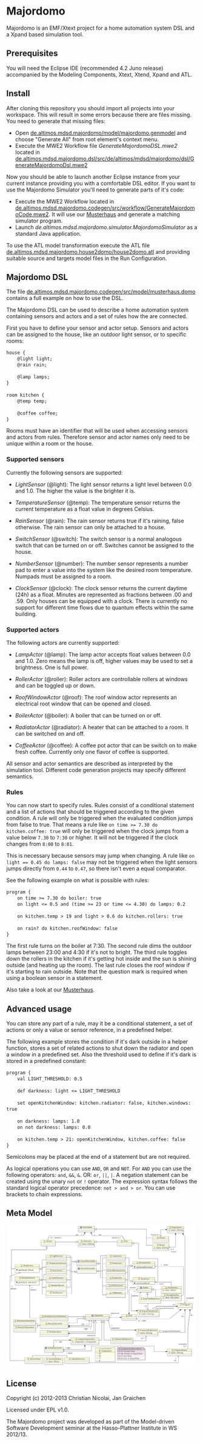 # Majordomo

Majordomo is an EMF/Xtext project for a home automation system DSL and a Xpand based simulation tool.

## Prerequisites

You will need the Eclipse IDE (recommended 4.2 Juno release) accompanied by the Modeling Components, Xtext, Xtend, Xpand and ATL.

## Install

After cloning this repository you should import all projects into your workspace. This will result in some errors because there are files missing. You need to generate that missing files:

- Open [de.altimos.mdsd.majordomo/model/majordomo.genmodel](de.altimos.mdsd.majordomo/model/majordomo.genmodel) and choose "Generate All" from root element's context menu.
- Execute the MWE2 Workflow file *GenerateMajordomoDSL.mwe2* located in [de.altimos.mdsd.majordomo.dsl/src/de/altimos/mdsd/majordomo/dsl/GenerateMajordomoDsl.mwe2](de.altimos.mdsd.majordomo.dsl/src/de/altimos/mdsd/majordomo/dsl/GenerateMajordomoDsl.mwe2)

Now you should be able to launch another Eclipse instance from your current instance providing you with a comfortable DSL editor. If you want to use the Majordomo Simulator you'll need to generate parts of it's code:

- Execute the MWE2 Workflow located in [de.altimos.mdsd.majordomo.codegen/src/workflow/GenerateMajordomoCode.mwe2](de.altimos.mdsd.majordomo.codegen/src/workflow/GenerateMajordomoCode.mwe2). It will use our [Musterhaus](de.altimos.mdsd.majordomo.codegen/src/model/musterhaus.domo) and generate a matching simulator program.
- Launch *de.altimos.mdsd.majordomo.simulator.MajordomoSimulator* as a standard Java application.

To use the ATL model transformation execute the ATL file [de.altimos.mdsd.majordomo.house2domo/house2domo.atl](de.altimos.mdsd.majordomo.house2domo/house2domo.atl) and providing suitable source and targets
model files in the Run Configuration.

## Majordomo DSL

The file [de.altimos.mdsd.majordomo.codegen/src/model/musterhaus.domo](de.altimos.mdsd.majordomo.codegen/src/model/musterhaus.domo) contains a full example on how to use the DSL.

The Majordomo DSL can be used to describe a home automation system containing sensors and actors and a set of rules how the are connected.

First you have to define your sensor and actor setup. Sensors and actors can be assigned to the house, like an outdoor light sensor, or to specific rooms:

```
house {
	@light light;
	@rain rain;

	@lamp lamps;
}

room kitchen {
	@temp temp;

	@coffee coffee;
}
```

Rooms must have an identifier that will be used when accessing sensors and actors from rules. Therefore sensor and actor names only need to be unique within a room or the house.

### Supported sensors

Currently the following sensors are supported:

* *LightSensor* (@light): The light sensor returns a light level between 0.0 and 1.0. The higher the value is the brighter it is.

* *TemperatureSensor* (@temp): The temperature sensor returns the current temperature as a float value in degrees Celsius.

* *RainSensor* (@rain): The rain sensor returns true if it's raining, false otherwise. The rain sensor can only be attached to a house.

* *SwitchSensor* (@switch): The switch sensor is a normal analogous switch that can be turned on or off. Switches cannot be assigned to the house.

* *NumberSensor* (@number): The number sensor represents a number pad to enter a value into the system like the desired room temperature. Numpads must be assigned to a room.

* *ClockSensor* (@clock): The clock sensor returns the current daytime (24h) as a float. Minutes are represented as fractions between .00 and .59. Only houses can be equipped with a clock. There is currently no support for different time flows due to quantum effects within the same building.

### Supported actors

The following actors are currently supported:

* *LampActor* (@lamp): The lamp actor accepts float values between 0.0 and 1.0. Zero means the lamp is off, higher values may be used to set a brightness. One is full power.

* *RollerActor* (@roller): Roller actors are controllable rollers at windows and can be toggled up or down.

* *RoofWindowActor* (@roof): The roof window actor represents an electrical root window that can be opened and closed.

* *BoilerActor* (@boiler): A boiler that can be turned on or off.

* *RadiatorActor* (@radiator): A heater that can be attached to a room. It can be switched on and off.

* *CoffeeActor* (@coffee): A coffee pot actor that can be switch on to make fresh coffee. Currently only one flavor of coffee is supported.

All sensor and actor semantics are described as interpreted by the simulation tool. Different code generation projects may specify different semantics.

### Rules

You can now start to specify rules. Rules consist of a conditional statement and a list of actions that should be triggered according to the given condition. A rule will only be triggered when the evaluated condition jumps from false to true. That means a rule like `on time >= 7.30 do kitchen.coffee: true` will only be triggered when the clock jumps from a value below `7.30` to `7:30` or higher. It will not be triggered if the clock changes from `8:00` to `8:01`.

This is necessary because sensors may jump when changing. A rule like `on light == 0.45 do lamps: false` may not be triggered when the light sensors jumps directly from `0.44` to `0.47`, so there isn't even a equal comparator.

See the following example on what is possible with rules:

```
program {
	on time >= 7.30 do boiler: true
	on light <= 0.5 and (time >= 23 or time <= 4.30) do lamps: 0.2

	on kitchen.temp > 19 and light > 0.6 do kitchen.rollers: true

	on rain? do kitchen.roofWindow: false
}
```

The first rule turns on the boiler at 7:30. The second rule dims the outdoor lamps between 23:00 and 4:30 if it's not to bright. The third rule toggles down the rollers in the kitchen if it's getting hot inside and the sun is shining outside (and heating up the room). The last rule closes the roof window if it's starting to rain outside. Note that the question mark is required when using a boolean sensor in a statement.

Also take a look at our [Musterhaus](de.altimos.mdsd.majordomo.codegen/src/model/musterhaus.domo).

## Advanced usage

You can store any part of a rule, may it be a conditional statement, a set of actions or only a value or sensor reference, in a predefined helper.

The following example stores the condition if it's dark outside in a helper function, stores a set of related actions to shut down the radiator and open a window in a predefined set. Also the threshold used to define if it's dark is stored in a predefined constant:

```
program {
	val LIGHT_THRESHOLD: 0.5

	def darkness: light <= LIGHT_THRESHOLD

	set openKitchenWindow: kitchen.radiator: false, kitchen.windows: true

	on darkness: lamps: 1.0
	on not darkness: lamps: 0.0

	on kitchen.temp > 21: openKitchenWindow, kitchen.coffee: false
}
```

Semicolons may be placed at the end of a statement but are not required.

As logical operations you can use `AND`, `OR` and `NOT`. For `AND` you can use the following operators: `and`, `&&`, `&`. OR: `or`, `||`, `|`. A negation statement can be created using the unary `not` or `!` operator. The expression syntax follows the standard logical operator precedence: `not > and > or`. You can use brackets to chain expressions.

## Meta Model

![Majordomo Meta Model](majordomo.png)

## License

Copyright (c) 2012-2013 Christian Nicolai, Jan Graichen

Licensed under EPL v1.0.

The Majordomo project was developed as part of the Model-driven Software Development seminar at the Hasso-Plattner Institute in WS 2012/13.
